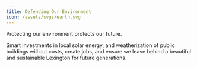 ```yaml
---
title: Defending Our Environment
icon: /assets/svgs/earth.svg
---
```


Protecting our environment protects our future.

Smart investments in local solar energy, and weatherization of public buildings will cut costs, create jobs, and ensure we leave behind a beautiful and sustainable Lexington for future generations.
